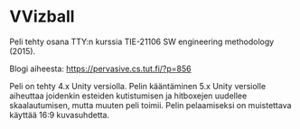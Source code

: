 # VVizball

Peli tehty osana TTY:n kurssia TIE-21106 SW engineering methodology (2015).

Blogi aiheesta: https://pervasive.cs.tut.fi/?p=856

Peli on tehty 4.x Unity versiolla. Pelin kääntäminen 5.x Unity versiolle aiheuttaa joidenkin esteiden kutistumisen ja hitboxejen uudellee skaalautumisen, mutta muuten peli toimii. Pelin pelaamiseksi on muistettava käyttää 16:9 kuvasuhdetta.
